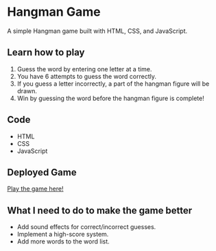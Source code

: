 # Hangman Game

A simple Hangman game built with HTML, CSS, and JavaScript.

## Learn how to play 
1. Guess the word by entering one letter at a time.
2. You have 6 attempts to guess the word correctly.
3. If you guess a letter incorrectly, a part of the hangman figure will be drawn.
4. Win by guessing the word before the hangman figure is complete!

## Code
- HTML
- CSS
- JavaScript

## Deployed Game
[Play the game here!]([https://your-deployed-link.com](https://jesust9140.github.io/Hangman/))

## What I need to do to make the game better 
- Add sound effects for correct/incorrect guesses.
- Implement a high-score system.
- Add more words to the word list.

